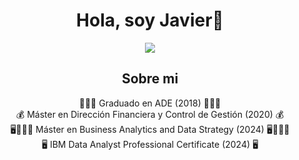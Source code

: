 <div align="center">
<h1 align="center">Hola, soy Javier👋</h1>
<div align="center">
<img src="https://www.muylinux.com/wp-content/uploads/2019/06/bigdata.jpg" />


## Sobre mi
<div align="center">
👨🏻‍🎓 Graduado en ADE (2018) 👨🏻‍🎓
<div align="center">
💰​ Máster en Dirección Financiera y Control de Gestión (2020) ​💰​
<div align="center">
🖥️​🧑🏻‍💼​ Máster en Business Analytics and Data Strategy (2024) 🖥️​🧑🏻‍💼​
<div align="center">
🖥️ IBM Data Analyst Professional Certificate (2024) 🖥️
